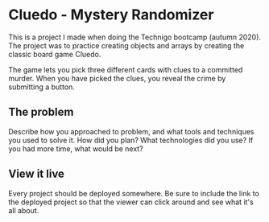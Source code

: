 # Cluedo - Mystery Randomizer

This is a project I made when doing the Technigo bootcamp (autumn 2020). The project was to practice creating objects and arrays by creating the classic board game Cluedo. 

The game lets you pick three different cards with clues to a committed murder. When you have picked the clues, you reveal the crime by submitting a button. 

## The problem

Describe how you approached to problem, and what tools and techniques you used to solve it. How did you plan? What technologies did you use? If you had more time, what would be next?

## View it live

Every project should be deployed somewhere. Be sure to include the link to the deployed project so that the viewer can click around and see what it's all about.
